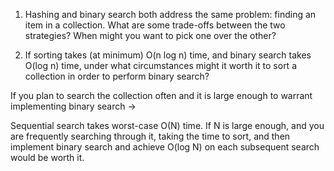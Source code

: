 1. Hashing and binary search both address the same problem: finding an item in a collection. What are some trade-offs between the two strategies? When might you want to pick one over the other?





2. If sorting takes (at minimum) O(n log n) time, and binary search takes O(log n) time, under what circumstances might it worth it to sort a collection in order to perform binary search?

If you plan to search the collection often and it is large enough to warrant implementing binary search ->

Sequential search takes worst-case O(N) time. If N is large enough, and you are frequently searching through it, taking the time to sort, and then implement binary search and achieve O(log N) on each subsequent search would be worth it. 